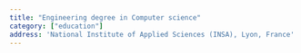 ```yaml
---
title: "Engineering degree in Computer science"
category: ["education"]
address: 'National Institute of Applied Sciences (INSA), Lyon, France'
---
```

